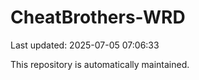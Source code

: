 # CheatBrothers-WRD

Last updated: 2025-07-05 07:06:33

This repository is automatically maintained.

